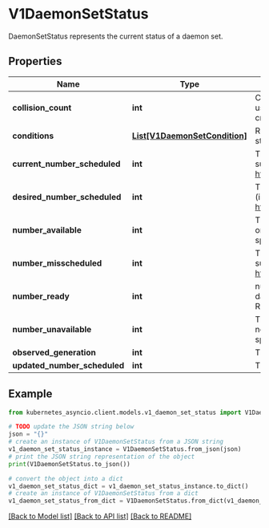 # V1DaemonSetStatus

DaemonSetStatus represents the current status of a daemon set.

## Properties

Name | Type | Description | Notes
------------ | ------------- | ------------- | -------------
**collision_count** | **int** | Count of hash collisions for the DaemonSet. The DaemonSet controller uses this field as a collision avoidance mechanism when it needs to create the name for the newest ControllerRevision. | [optional] 
**conditions** | [**List[V1DaemonSetCondition]**](V1DaemonSetCondition.md) | Represents the latest available observations of a DaemonSet&#39;s current state. | [optional] 
**current_number_scheduled** | **int** | The number of nodes that are running at least 1 daemon pod and are supposed to run the daemon pod. More info: https://kubernetes.io/docs/concepts/workloads/controllers/daemonset/ | 
**desired_number_scheduled** | **int** | The total number of nodes that should be running the daemon pod (including nodes correctly running the daemon pod). More info: https://kubernetes.io/docs/concepts/workloads/controllers/daemonset/ | 
**number_available** | **int** | The number of nodes that should be running the daemon pod and have one or more of the daemon pod running and available (ready for at least spec.minReadySeconds) | [optional] 
**number_misscheduled** | **int** | The number of nodes that are running the daemon pod, but are not supposed to run the daemon pod. More info: https://kubernetes.io/docs/concepts/workloads/controllers/daemonset/ | 
**number_ready** | **int** | numberReady is the number of nodes that should be running the daemon pod and have one or more of the daemon pod running with a Ready Condition. | 
**number_unavailable** | **int** | The number of nodes that should be running the daemon pod and have none of the daemon pod running and available (ready for at least spec.minReadySeconds) | [optional] 
**observed_generation** | **int** | The most recent generation observed by the daemon set controller. | [optional] 
**updated_number_scheduled** | **int** | The total number of nodes that are running updated daemon pod | [optional] 

## Example

```python
from kubernetes_asyncio.client.models.v1_daemon_set_status import V1DaemonSetStatus

# TODO update the JSON string below
json = "{}"
# create an instance of V1DaemonSetStatus from a JSON string
v1_daemon_set_status_instance = V1DaemonSetStatus.from_json(json)
# print the JSON string representation of the object
print(V1DaemonSetStatus.to_json())

# convert the object into a dict
v1_daemon_set_status_dict = v1_daemon_set_status_instance.to_dict()
# create an instance of V1DaemonSetStatus from a dict
v1_daemon_set_status_from_dict = V1DaemonSetStatus.from_dict(v1_daemon_set_status_dict)
```
[[Back to Model list]](../README.md#documentation-for-models) [[Back to API list]](../README.md#documentation-for-api-endpoints) [[Back to README]](../README.md)


